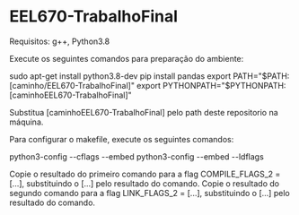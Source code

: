 # EEL670-TrabalhoFinal

Requisitos: g++, Python3.8

Execute os seguintes comandos para preparação do ambiente:

sudo apt-get install python3.8-dev
pip install pandas
export PATH="$PATH:[caminho/EEL670-TrabalhoFinal]"
export PYTHONPATH="$PYTHONPATH:[caminhoEEL670-TrabalhoFinal]"

Substitua [caminhoEEL670-TrabalhoFinal] pelo path deste repositorio na máquina.

Para configurar o makefile, execute os seguintes comandos:

python3-config --cflags --embed
python3-config --embed --ldflags

Copie o resultado do primeiro comando para a flag COMPILE_FLAGS_2 = [...], substituindo 
o [...] pelo resultado do comando.
Copie o resultado do segundo comando para a flag LINK_FLAGS_2 = [...], substituindo 
o [...] pelo resultado do comando.